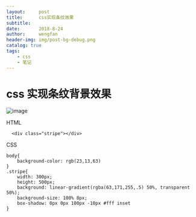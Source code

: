 ```yaml
---
layout:     post
title:      css实现条纹效果
subtitle:   
date:       2018-8-24
author:     wengfan
header-img: img/post-bg-debug.png
catalog: true
tags:
    - css
    - 笔记
---
```


# css 实现条纹背景效果

![image](https://ws4.sinaimg.cn/large/006tNbRwgy1fukns5yeegj308p0e4dgk.jpg)

HTML
```
  <div class="stripe"></div>
```
CSS
```
body{
    background-color: rgb(23,13,63)
}
.stripe{
    width: 300px;
    height: 500px;
    background: linear-gradient(rgba(63,171,255,.5) 50%, transparent 50%);
    background-size: 100% 8px;
    box-shadow: 0px 0px 100px -10px #fff inset
}
  
```